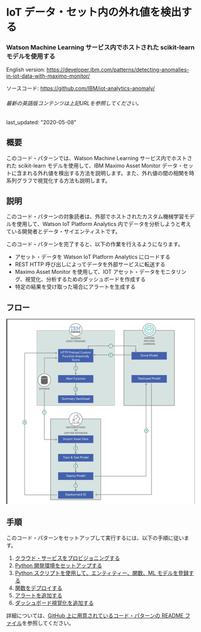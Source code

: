 # IoT データ・セット内の外れ値を検出する
### Watson Machine Learning サービス内でホストされた scikit-learn モデルを使用する

English version: https://developer.ibm.com/patterns/detecting-anomalies-in-iot-data-with-maximo-monitor/

ソースコード: https://github.com/IBM/iot-analytics-anomaly/

###### 最新の英語版コンテンツは上記URLを参照してください。
last_updated:	"2020-05-08"

## 概要

このコード・パターンでは、Watson Machine Learning サービス内でホストされた scikit-learn モデルを使用して、IBM Maximo Asset Monitor データ・セットに含まれる外れ値を検出する方法を説明します。また、外れ値の間の相関を時系列グラフで視覚化する方法も説明します。

## 説明

このコード・パターンの対象読者は、外部でホストされたカスタム機械学習モデルを使用して、Watson IoT Platform Analytics 内でデータを分析しようと考えている開発者とデータ・サイエンティストです。

このコード・パターンを完了すると、以下の作業を行えるようになります。

* アセット・データを Watson IoT Platform Analytics にロードする
* REST HTTP 呼び出しによってデータを外部サービスに転送する
* Maximo Asset Monitor を使用して、IOT アセット・データをモニタリング、視覚化、分析するためのダッシュボードを作成する
* 特定の結果を受け取った場合にアラートを生成する

## フロー

![フロー](./images/architecture.png)

## 手順

このコード・パターンをセットアップして実行するには、以下の手順に従います。

1. [クラウド・サービスをプロビジョニングする](https://github.com/IBM/iot-analytics-anomaly/#1-provision-cloud-services)
1. [Python 開発環境をセットアップする](https://github.com/IBM/iot-analytics-anomaly/#2-setup-your-python-development-environment)
1. [Python スクリプトを使用して、エンティティー、関数、ML モデルを登録する](https://github.com/IBM/iot-analytics-anomaly/#3-Leverage-python-scripts-to-register-entity-model-and-function)
1. [関数をデプロイする](https://github.com/IBM/iot-analytics-anomaly/#4-deploy-function)
1. [アラートを追加する](https://github.com/IBM/iot-analytics-anomaly/#5-add-alerts)
1. [ダッシュボード視覚化を追加する](https://github.com/IBM/iot-analytics-anomaly/#6-add-dashboard-visualizations)

詳細については、[GitHub 上に用意されているコード・パターンの README ファイル](https://github.com/IBM/iot-analytics-anomaly/blob/master/README.md)を参照してください。
